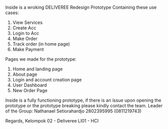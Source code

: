 Inside is a wroking DELIVEREE Redesign Prototype Containing these use cases:
1. View Services
2. Create Acc
3. Login to Acc
4. Make Order
5. Track order (in home page)
6. Make Payment

Pages we made for the prototype:
1. Home and landing page
2. About page
3. Login and account creation page
4. User Dashboard
5. New Order Page

Inside is a fully functioning prototype, if there is an issue upon opening the prototype or the prototype breaking please kindly contact the team.
Leader of the Group:
Nathanael Setiorahardjo 2802395995 (0811219743)

Regards,
Kelompok 02 - Deliveree
LI01 - HCI
